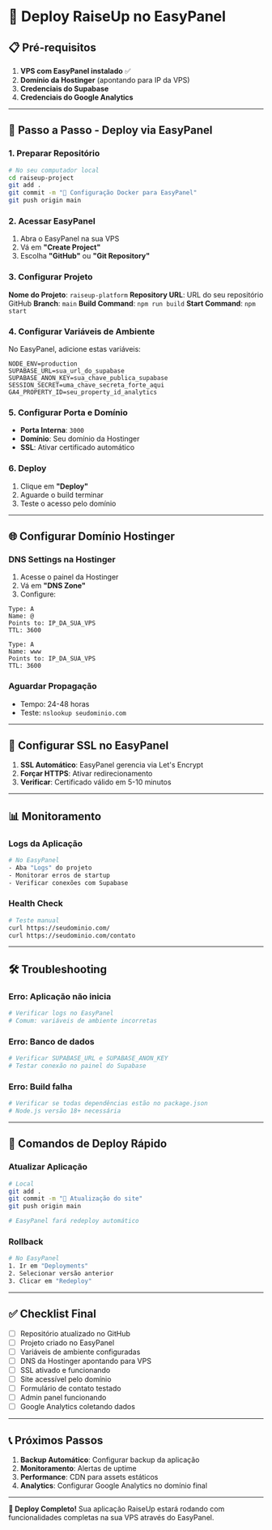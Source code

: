 # 🚀 Deploy RaiseUp no EasyPanel

## 📋 Pré-requisitos

1. **VPS com EasyPanel instalado** ✅
2. **Domínio da Hostinger** (apontando para IP da VPS)
3. **Credenciais do Supabase**
4. **Credenciais do Google Analytics**

---

## 🎯 Passo a Passo - Deploy via EasyPanel

### **1. Preparar Repositório**
```bash
# No seu computador local
cd raiseup-project
git add .
git commit -m "🐳 Configuração Docker para EasyPanel"
git push origin main
```

### **2. Acessar EasyPanel**
1. Abra o EasyPanel na sua VPS
2. Vá em **"Create Project"**
3. Escolha **"GitHub"** ou **"Git Repository"**

### **3. Configurar Projeto**
**Nome do Projeto**: `raiseup-platform`
**Repository URL**: URL do seu repositório GitHub
**Branch**: `main`
**Build Command**: `npm run build`
**Start Command**: `npm start`

### **4. Configurar Variáveis de Ambiente**
No EasyPanel, adicione estas variáveis:

```env
NODE_ENV=production
SUPABASE_URL=sua_url_do_supabase
SUPABASE_ANON_KEY=sua_chave_publica_supabase
SESSION_SECRET=uma_chave_secreta_forte_aqui
GA4_PROPERTY_ID=seu_property_id_analytics
```

### **5. Configurar Porta e Domínio**
- **Porta Interna**: `3000`
- **Domínio**: Seu domínio da Hostinger
- **SSL**: Ativar certificado automático

### **6. Deploy**
1. Clique em **"Deploy"**
2. Aguarde o build terminar
3. Teste o acesso pelo domínio

---

## 🌐 Configurar Domínio Hostinger

### **DNS Settings na Hostinger**
1. Acesse o painel da Hostinger
2. Vá em **"DNS Zone"**
3. Configure:

```dns
Type: A
Name: @
Points to: IP_DA_SUA_VPS
TTL: 3600

Type: A  
Name: www
Points to: IP_DA_SUA_VPS
TTL: 3600
```

### **Aguardar Propagação**
- Tempo: 24-48 horas
- Teste: `nslookup seudominio.com`

---

## 🔐 Configurar SSL no EasyPanel

1. **SSL Automático**: EasyPanel gerencia via Let's Encrypt
2. **Forçar HTTPS**: Ativar redirecionamento
3. **Verificar**: Certificado válido em 5-10 minutos

---

## 📊 Monitoramento

### **Logs da Aplicação**
```bash
# No EasyPanel
- Aba "Logs" do projeto
- Monitorar erros de startup
- Verificar conexões com Supabase
```

### **Health Check**
```bash
# Teste manual
curl https://seudominio.com/
curl https://seudominio.com/contato
```

---

## 🛠️ Troubleshooting

### **Erro: Aplicação não inicia**
```bash
# Verificar logs no EasyPanel
# Comum: variáveis de ambiente incorretas
```

### **Erro: Banco de dados**
```bash
# Verificar SUPABASE_URL e SUPABASE_ANON_KEY
# Testar conexão no painel do Supabase
```

### **Erro: Build falha**
```bash
# Verificar se todas dependências estão no package.json
# Node.js versão 18+ necessária
```

---

## 🚀 Comandos de Deploy Rápido

### **Atualizar Aplicação**
```bash
# Local
git add .
git commit -m "🔄 Atualização do site"
git push origin main

# EasyPanel fará redeploy automático
```

### **Rollback**
```bash
# No EasyPanel
1. Ir em "Deployments"
2. Selecionar versão anterior
3. Clicar em "Redeploy"
```

---

## ✅ Checklist Final

- [ ] Repositório atualizado no GitHub
- [ ] Projeto criado no EasyPanel
- [ ] Variáveis de ambiente configuradas
- [ ] DNS da Hostinger apontando para VPS
- [ ] SSL ativado e funcionando
- [ ] Site acessível pelo domínio
- [ ] Formulário de contato testado
- [ ] Admin panel funcionando
- [ ] Google Analytics coletando dados

---

## 📞 Próximos Passos

1. **Backup Automático**: Configurar backup da aplicação
2. **Monitoramento**: Alertas de uptime
3. **Performance**: CDN para assets estáticos
4. **Analytics**: Configurar Google Analytics no domínio final

---

**🎉 Deploy Completo!**
Sua aplicação RaiseUp estará rodando com funcionalidades completas na sua VPS através do EasyPanel.